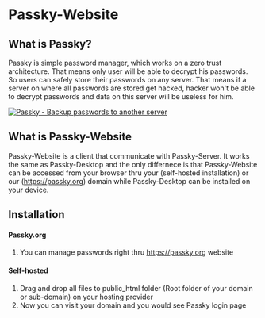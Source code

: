 # Passky-Website
## What is Passky?
Passky is simple password manager, which works on a zero trust architecture. That means only user will be able to decrypt his passwords. So users can safely store their passwords on any server. That means if a server on where all passwords are stored get hacked, hacker won't be able to decrypt passwords and data on this server will be useless for him.

[![Passky - Backup passwords to another server](https://yt-embed.herokuapp.com/embed?v=8YCkCDm5NkQ)](https://www.youtube.com/watch?v=8YCkCDm5NkQ "Click me to watch!")

## What is Passky-Website
Passky-Website is a client that communicate with Passky-Server. It works the same as Passky-Desktop and the only differnece is that Passky-Website can be accessed from your browser thru your (self-hosted installation) or our (https://passky.org) domain while Passky-Desktop can be installed on your device.

## Installation
#### Passky.org
1. You can manage passwords right thru https://passky.org website
#### Self-hosted
1. Drag and drop all files to public_html folder (Root folder of your domain or sub-domain) on your hosting provider
2. Now you can visit your domain and you would see Passky login page
